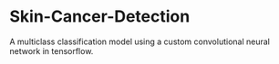 # Skin-Cancer-Detection
A multiclass classification model using a custom convolutional neural network in tensorflow.

